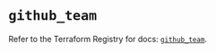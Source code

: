 # `github_team`

Refer to the Terraform Registry for docs: [`github_team`](https://registry.terraform.io/providers/integrations/github/6.5.0/docs/resources/team).
